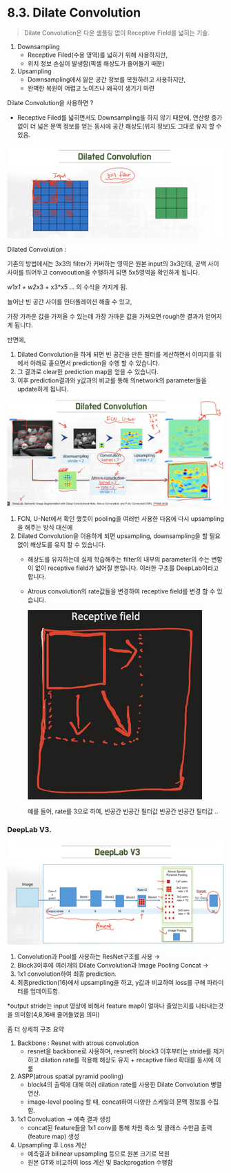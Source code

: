 # 8.3. Dilate Convolution

> Dilate Convolution은 다운 샘플링 없이 Receptive Field를 넓히는 기술.
> 
1. Downsampling 
    - Receptive Filed(수용 영역)를 넓히기 위해 사용하지만,
    - 위치 정보 손실이 발생함(픽셀 해상도가 줄어들기 때문)
2. Upsampling
    - Downsampling에서 잃은 공간 정보를 복원하려고 사용하지만,
    - 완벽한 복원이 어렵고 노이즈나 왜곡이 생기기 마련

Dilate Convolution을 사용하면 ?

- Receptive Filed를 넓히면서도 Downsampling을 하지 않기 때문에, 연산량 증가 없이 더 넓은 문맥 정보를 얻는 동시에 공간 해상도(위치 정보)도 그대로 유지 할 수 있음.

![스크린샷 2025-06-04 15.36.24.png](/assets/의료인공지능/8_3_Dilate_Convolution/image_2.png)

Dilated Convolution : 

기존의 방법에서는 3x3의 filter가 커버하는 영역은 원본 input의 3x3인데, 공백 사이사이를 띄어두고 convooution을 수행하게 되면 5x5영역을 확인하게 됩니다.

w1*x1 + w2*x3 + x3*x5 … 의 수식을 가지게 됨.

늘어난 빈 공간 사이를 인터폴레이션 해줄 수 있고, 

가장 가까운 값을 가져올 수 있는데 가장 가까운 값을 가져오면 rough한 결과가 얻어지게 됩니다.

반면에, 

1. Dilated Convolution을 하게 되면 빈 공간을 만든 필터를 계산하면서 이미지를 위에서 아래로 훝으면서 prediction을 수행 할 수 있습니다. 
2. 그 결과로 clear한 prediction map을 얻을 수 있습니다. 
3. 이후 prediction결과와 y값과의 비교를 통해 의network의 parameter들을 update하게 됩니다.

![스크린샷 2025-06-04 15.54.58.png](/assets/의료인공지능/8_3_Dilate_Convolution/image_3.png)

1. FCN, U-Net에서 확인 했듯이 pooling을 여러번 사용한 다음에 다시 upsampling을 해주는 방식 대신에 
2. Dilated Convolution을 이용하게 되면 upsampling, downsampling을 할 필요 없이 해상도를 유지 할 수 있습니다.
    - 해상도를 유지하는데 실제 학습해주는 filter의 내부의 parameter의 수는 변함이 없이 receptive field가 넓어질 뿐입니다. 이러한 구조를 DeepLab이라고 합니다.
    - Atrous convolution의 rate값들을 변경하여 receptive field를 변경 할 수 있습니다.
        
        ![스크린샷 2025-06-04 16.33.30.png](/assets/의료인공지능/8_3_Dilate_Convolution/image_4.png)
        
        예를 들어, rate를 3으로 하여, 빈공간 빈공간 필터값 빈공간 빈공간 필터값 .. 
        

### DeepLab V3.

![image.png](/assets/의료인공지능/8_3_Dilate_Convolution/image.png)

1. Convolution과 Pool를 사용하는 ResNet구조를 사용 →
2. Block3이후에 여러개의 Dilate Convolution과 Image Pooling Concat →
3. 1x1 convolution하여 최종 prediction.
4. 최종prediction(16)에서 upsampling을 하고, y값과 비교하여 loss를 구해 파라미터를 업데이트함.

*output stride는 input 영상에 비해서 feature map이 얼마나 줄었는지를 나타내는것을 의미함(4,8,16배 줄어들었음 의미)

좀 더 상세히 구조 요약

1. Backbone : Resnet with atrous convolution
    - resnet을 backbone로 사용하며, resnet의 block3 이후부터는 stride를 제거하고 dilation rate를 적용해 해상도 유지 + recaptive filed 확대를 동시에 이룸
2. ASPP(atrous spatial pyramid pooling)
    - block4의 출력에 대해 여러 dilation rate를 사용한 Dilate Convolution 병렬 연산.
    - image-level pooling 할 때, concat하여 다양한 스케일의 문맥 정보를 수집함.
3. 1x1 Convoluation → 예측 결과 생성
    - concat된 feature들을 1x1 conv를 통해 차원 축소 및 클래스 수만큼 출력(feature map) 생성
4. Upsampling 후 Loss 계산
    - 예측결과 bilinear upsampling 등으로 원본 크기로 복원
    - 원본 GT와 비교하여 loss 계산 및 Backprogation 수행함